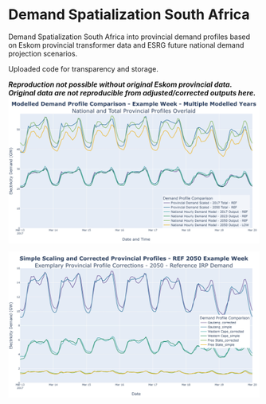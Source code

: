 # Demand Spatialization South Africa
 Demand Spatialization South Africa into provincial demand profiles based on Eskom provincial transformer data and ESRG future national demand projection scenarios.

Uploaded code for transparency and storage.

***Reproduction not possible without original Eskom provincial data. Original data are not reproducible from adjusted/corrected outputs here.***
![Modelled Demand Profile Comparison - Example Week - Multiple Modelled Years](https://github.com/GregoryIreland/Demand-Spatialization-South-Africa/blob/main/figures/static/Modelled%20Demand%20Profile%20Comparison%20-%20Example%20Week%20-%20Multiple%20Modelled%20Years.jpg?raw=true)

![Simple Scaling and Corrected Provincial Profiles - REF 2050 Example Week](https://github.com/GregoryIreland/Demand-Spatialization-South-Africa/blob/main/figures/static/Simple%20Scaling%20and%20Corrected%20Provincial%20Profiles%20-%20REF%202050%20Example%20Week.jpg?raw=true)

